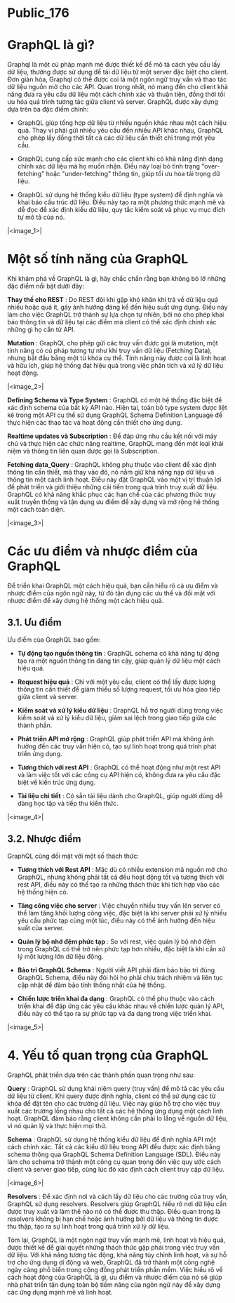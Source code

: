 # Public_176

# GraphQL là gì?

Graphql là một cú pháp mạnh mẽ được thiết kế để mô tả cách yêu cầu lấy dữ liệu, thường được sử dụng để tải dữ liệu từ một server đặc biệt cho client. Đơn giản hóa, Graphql có thể được coi là một ngôn ngữ truy vấn và thao tác dữ liệu nguồn mở cho các API. Quan trọng nhất, nó mang đến cho client khả năng đưa ra yêu cầu dữ liệu một cách chính xác và thuận tiện, đồng thời tối ưu hóa quá trình tương tác giữa client và server. GraphQL được xây dựng dựa trên ba đặc điểm chính:

  * GraphQL giúp tổng hợp dữ liệu từ nhiều nguồn khác nhau một cách hiệu quả. Thay vì phải gửi nhiều yêu cầu đến nhiều API khác nhau, GraphQL cho phép lấy đồng thời tất cả các dữ liệu cần thiết chỉ trong một yêu cầu.

  * GraphQL cung cấp sức mạnh cho các client khi có khả năng định dạng chính xác dữ liệu mà họ muốn nhận. Điều này loại bỏ tình trạng "over-fetching" hoặc "under-fetching" thông tin, giúp tối ưu hóa tải trọng dữ liệu.

  * GraphQL sử dụng hệ thống kiểu dữ liệu (type system) để định nghĩa và khai báo cấu trúc dữ liệu. Điều này tạo ra một phương thức mạnh mẽ và dễ đọc để xác định kiểu dữ liệu, quy tắc kiểm soát và phục vụ mục đích tự mô tả của nó.


|<image_1>|

# Một số tính năng của GraphQL

Khi khám phá về GraphQL là gì, hãy chắc chắn rằng bạn không bỏ lỡ những đặc điểm nổi bật dưới đây:

**Thay thế cho REST** : Do REST đôi khi gặp khó khăn khi trả về dữ liệu quá nhiều hoặc quá ít, gây ảnh hưởng đáng kể đến hiệu suất ứng dụng. Điều này làm cho việc GraphQL trở thành sự lựa chọn tự nhiên, bởi nó cho phép khai báo thông tin và dữ liệu tại các điểm mà client có thể xác định chính xác những gì họ cần từ API.

**Mutation** : GraphQL cho phép gửi các truy vấn được gọi là mutation, một tính năng có cú pháp tương tự như khi truy vấn dữ liệu (Fetching Data), nhưng bắt đầu bằng một từ khóa cụ thể. Tính năng này được coi là linh hoạt và hữu ích, giúp hệ thống đạt hiệu quả trong việc phân tích và xử lý dữ liệu hoạt động.

|<image_2>|

**Defining Schema và Type System** : GraphQL có một hệ thống đặc biệt để xác định schema của bất kỳ API nào. Hiện tại, toàn bộ type system được liệt kê trong một API cụ thể sử dụng GraphQL Schema Definition Language để thực hiện các thao tác và hoạt động cần thiết cho ứng dụng.

**Realtime updates và Subscription** : Để đáp ứng nhu cầu kết nối với máy chủ và thực hiện các chức năng realtime, GraphQL mang đến một loại khái niệm và thông tin liên quan được gọi là Subscription.

**Fetching data_Query** : GraphQL không phụ thuộc vào client để xác định thông tin cần thiết, mà thay vào đó, nó nắm giữ khả năng nạp dữ liệu và thông tin một cách linh hoạt. Điều này đặt GraphQL vào một vị trí thuận lợi để phát triển và giới thiệu những cải tiến trong quá trình truy xuất dữ liệu. GraphQL có khả năng khắc phục các hạn chế của các phương thức truy xuất truyền thống và tận dụng ưu điểm để xây dựng và mở rộng hệ thống một cách toàn diện.

|<image_3>|

# Các ưu điểm và nhược điểm của GraphQL

Để triển khai GraphQL một cách hiệu quả, bạn cần hiểu rõ cả ưu điểm và nhược điểm của ngôn ngữ này, từ đó tận dụng các ưu thế và đối mặt với nhược điểm để xây dựng hệ thống một cách hiệu quả.

## 3.1. Ưu điểm

Ưu điểm của GraphQL bao gồm:

  * **Tự động tạo nguồn thông tin** : GraphQL schema có khả năng tự động tạo ra một nguồn thông tin đáng tin cậy, giúp quản lý dữ liệu một cách hiệu quả.

  * **Request hiệu quả** : Chỉ với một yêu cầu, client có thể lấy được lượng thông tin cần thiết để giảm thiểu số lượng request, tối ưu hóa giao tiếp giữa client và server.

  * **Kiểm soát và xử lý kiểu dữ liệu** : GraphQL hỗ trợ người dùng trong việc kiểm soát và xử lý kiểu dữ liệu, giảm sai lệch trong giao tiếp giữa các thành phần.

  * **Phát triển API mở rộng** : GraphQL giúp phát triển API mà không ảnh hưởng đến các truy vấn hiện có, tạo sự linh hoạt trong quá trình phát triển ứng dụng.

  * **Tương thích với rest API** : GraphQL có thể hoạt động như một rest API và làm việc tốt với các công cụ API hiện có, không đưa ra yêu cầu đặc biệt về kiến trúc ứng dụng.

  * **Tài liệu chi tiết** : Có sẵn tài liệu dành cho GraphQL, giúp người dùng dễ dàng học tập và tiếp thu kiến thức.


|<image_4>|

## 3.2. Nhược điểm

GraphQL cũng đối mặt với một số thách thức:

  * **Tương thích với Rest API** : Mặc dù có nhiều extension mã nguồn mở cho GraphQL, nhưng không phải tất cả đều hoạt động tốt và tương thích với rest API, điều này có thể tạo ra những thách thức khi tích hợp vào các hệ thống hiện có.

  * **Tăng công việc cho server** : Việc chuyển nhiều truy vấn lên server có thể làm tăng khối lượng công việc, đặc biệt là khi server phải xử lý nhiều yêu cầu phức tạp cùng một lúc, điều này có thể ảnh hưởng đến hiệu suất của server.

  * **Quản lý bộ nhớ đệm phức tạp** : So với rest, việc quản lý bộ nhớ đệm trong GraphQL có thể trở nên phức tạp hơn nhiều, đặc biệt là khi cần xử lý một lượng lớn dữ liệu động.

  * **Bảo trì GraphQL Schema** : Người viết API phải đảm bảo bảo trì đúng GraphQL Schema, điều này đòi hỏi họ phải chịu trách nhiệm và liên tục cập nhật để đảm bảo tính thống nhất của hệ thống.

  * **Chiến lược triển khai đa dạng** : GraphQL có thể phụ thuộc vào cách triển khai để đáp ứng các yêu cầu khác nhau về chiến lược quản lý API, điều này có thể tạo ra sự phức tạp và đa dạng trong việc triển khai.


|<image_5>|

# 4\. Yếu tố quan trọng của GraphQL

GraphQL phát triển dựa trên các thành phần quan trọng như sau:

**Query** : GraphQL sử dụng khái niệm query (truy vấn) để mô tả các yêu cầu dữ liệu từ client. Khi query được định nghĩa, client có thể sử dụng các từ khóa để đặt tên cho các trường dữ liệu. Việc này giúp hỗ trợ cho việc truy xuất các trường lồng nhau cho tất cả các hệ thống ứng dụng một cách linh hoạt. GraphQL đảm bảo rằng client không cần phải lo lắng về nguồn dữ liệu, vì nó quản lý và thực hiện mọi thứ.

**Schema** : GraphQL sử dụng hệ thống kiểu dữ liệu để định nghĩa API một cách chính xác. Tất cả các kiểu dữ liệu trong API đều được xác định bằng schema thông qua GraphQL Schema Definition Language (SDL). Điều này làm cho schema trở thành một công cụ quan trọng đến việc quy ước cách client và server giao tiếp, cùng lúc đó xác định cách client truy cập dữ liệu.

|<image_6>|

**Resolvers** : Để xác định nơi và cách lấy dữ liệu cho các trường của truy vấn, GraphQL sử dụng resolvers. Resolvers giúp GraphQL hiểu rõ nơi dữ liệu cần được truy xuất và làm thế nào nó có thể được thu thập. Điều quan trọng là resolvers không bị hạn chế hoặc ảnh hưởng bởi dữ liệu và thông tin được thu thập, tạo ra sự linh hoạt trong quá trình xử lý dữ liệu.

Tóm lại, GraphQL là một ngôn ngữ truy vấn mạnh mẽ, linh hoạt và hiệu quả, được thiết kế để giải quyết những thách thức gặp phải trong việc truy vấn dữ liệu. Với khả năng tương tác động, khả năng tùy chỉnh linh hoạt, và sự hỗ trợ cho ứng dụng di động và web, GraphQL đã trở thành một công nghệ ngày càng phổ biến trong cộng đồng phát triển phần mềm. Việc hiểu rõ về cách hoạt động của GraphQL là gì, ưu điểm và nhược điểm của nó sẽ giúp nhà phát triển tận dụng toàn bộ tiềm năng của ngôn ngữ này để xây dựng các ứng dụng mạnh mẽ và linh hoạt.